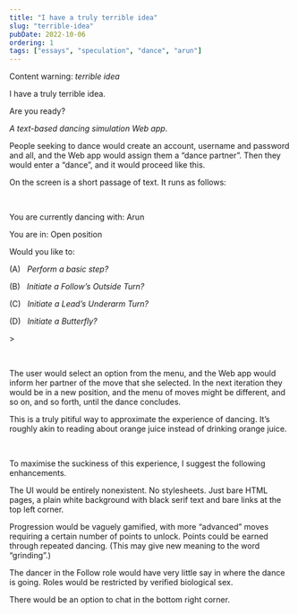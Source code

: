 ```yaml
---
title: "I have a truly terrible idea"
slug: "terrible-idea"
pubDate: 2022-10-06
ordering: 1
tags: ["essays", "speculation", "dance", "arun"]
---
```


<div class="content-warning">
<span class="small-caps">Content warning</span>: <i>terrible idea</i>
</div>

<span class="small-caps">I have a truly terrible idea</span>.

Are you ready?

_A text-based dancing simulation Web app_.

People seeking to dance would create an account, username and password and all, and the Web app would assign them a “dance partner”. Then they would enter a “dance”, and it would proceed like this.

On the screen is a short passage of text. It runs as follows:

<br />

<div class="email-metadata">

You are currently dancing with: Arun

You are in: Open position

Would you like to:

(A) &nbsp; <i>Perform a basic step?</i>

(B) &nbsp; <i>Initiate a Follow’s Outside Turn?</i>

(C) &nbsp; <i>Initiate a Lead’s Underarm Turn?</i>

(D) &nbsp; <i>Initiate a Butterfly?</i>

\>

</div>

<br />

The user would select an option from the menu, and the Web app would inform her partner of the move that she selected. In the next iteration they would be in a new position, and the menu of moves might be different, and so on, and so forth, until the dance concludes.

This is a truly pitiful way to approximate the experience of dancing. It’s roughly akin to reading about orange juice instead of drinking orange juice.

<br />

To maximise the suckiness of this experience, I suggest the following enhancements.

The UI would be entirely nonexistent. No stylesheets. Just bare HTML pages, a plain white background with black serif text and bare links at the top left corner.

Progression would be vaguely gamified, with more “advanced” moves requiring a certain number of points to unlock. Points could be earned through repeated dancing. (This may give new meaning to the word “grinding”.)

The dancer in the Follow role would have very little say in where the dance is going. Roles would be restricted by verified biological sex.

There would be an option to chat in the bottom right corner.